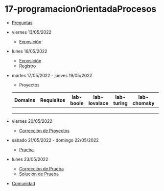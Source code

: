 # 17-programacionOrientadaProcesos

- [Preguntas](https://escuela.it/cursos/curso-recurrencia-desarrollo-software/clase/patron)
- viernes 13/05/2022
  - [Exposición](https://escuela.it/cursos/curso-recurrencia-desarrollo-software/clase/patron)
- lunes 16/05/2022
  - [Exposición](https://escuela.it/cursos/curso-recurrencia-desarrollo-software/clase/patron)
  - [Registro](https://forms.gle/pA2QvsW32P4KtTD77)
- martes 17/05/2022 - jueves 19/05/2022
  - Proyectos
  
  |Domains|Requisitos|lab-boole|lab-lovalace|lab-turing|lab-chomsky|lab-bernersLee|
  |-------|----------|---------|------------|----------|-----------|--------------|
  |       |          |         |            |          |           |              |
  |       |          |         |            |          |           |              |
  |       |          |         |            |          |           |              |
- viernes 20/05/2022
  - [Corrección de Proyectos](https://escuela.it/cursos/curso-recurrencia-desarrollo-software/clase/patron)
- sabado 21/05/2022 - domingo 22/05/2022
  - [Prueba](https://forms.gle/hB9UJoN2PYiexctH8)
- lunes 23/05/2022
  - [Corrección de Prueba](https://escuela.it/cursos/curso-recurrencia-desarrollo-software/clase/patron)
  - [Solución de Prueba](https://docs.google.com/spreadsheets/d/1Uwtqa5VdD5wK2X7eLgkS6_th16aPnsW8pa5Ft2TyLPo/edit#gid=0)
- [Comunidad](https://escuela.it/)

